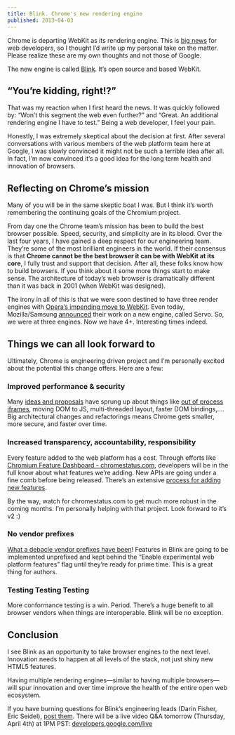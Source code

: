 ```yaml
---
title: Blink. Chrome's new rendering engine
published: 2013-04-03
---
```


<p>Chrome is departing WebKit as its rendering engine. This is <a href="http://blog.chromium.org/2013/04/blink-rendering-engine-for-chromium.html" target="_blank">big news</a> for web developers, so I thought I&rsquo;d write up my personal take on the matter. Please realize these are my own thoughts and not those of Google.</p>

<p>The new engine is called <a href="http://www.chromium.org/blink" target="_blank">Blink</a>. It&rsquo;s open source and based WebKit.</p>

<h2>&ldquo;You&rsquo;re kidding, right!?&rdquo;</h2>

<p>That was my reaction when I first heard the news. It was quickly followed by: &ldquo;Won&rsquo;t this segment the web even further?&rdquo; and &ldquo;Great. An additional rendering engine I have to test.&rdquo; Being a web developer, I feel your pain.</p>

<p>Honestly, I was extremely skeptical about the decision at first.  After several conversations with various members of the web platform team here at Google, I was slowly convinced it might not be such a terrible idea after all. In fact, I&rsquo;m now convinced it&rsquo;s a good idea for the long term health and innovation of browsers.</p>

<h2>Reflecting on Chrome&rsquo;s mission</h2>

<p>Many of you will be in the same skeptic boat I was. But I think it&rsquo;s worth remembering the continuing goals of the Chromium project.</p>

<p>From day one the Chrome team&rsquo;s mission has been to build the best browser possible. Speed, security, and simplicity are in its blood. Over the last four years, I have gained a deep respect for our engineering team. They&rsquo;re some of the most brilliant engineers in the world. If their consensus is that <strong>Chrome cannot be the best browser it can be with WebKit at its core</strong>, I fully trust and support that decision. After all, these folks know how to build browsers. If you think about it some more things start to make sense. The architecture of today&rsquo;s web browser is dramatically different than it was back in 2001 (when WebKit was designed).</p>

<p>The irony in all of this is that we were soon destined to have three render engines with <a href="http://my.opera.com/ODIN/blog/300-million-users-and-move-to-webkit" target="_blank">Opera&rsquo;s impending move to WebKit</a>. Even today, Mozilla/Samsung <a href="https://blog.mozilla.org/blog/2013/04/03/mozilla-and-samsung-collaborate-on-next-generation-web-browser-engine/" target="_blank">announced</a> their work on a new engine, called Servo. So, we were at three engines. Now we have 4+. Interesting times indeed.</p>

<h2>Things we can all look forward to</h2>

<p>Ultimately, Chrome is engineering driven project and I&rsquo;m personally excited about the potential this change offers. Here are a few:</p>

<h3>Improved performance &amp; security</h3>

<p>Many <a href="http://www.chromium.org/blink/developer-faq" target="_blank">ideas and proposals</a> have sprung up about things like  <a href="http://www.chromium.org/developers/design-documents/oop-iframes" target="_blank">out of process iframes</a>, moving DOM to JS, multi-threaded layout, faster DOM bindings,&hellip;. Big architectural changes and refactorings means Chrome gets smaller, more secure, and faster over time.</p>

<h3>Increased transparency, accountability, responsibility</h3>

<p>Every feature added to the web platform has a cost. Through efforts like <a href="http://chromestatus.com" target="_blank">Chromium Feature Dashboard - chromestatus.com</a>, developers will be in the full know about what features we&rsquo;re adding. New APIs are going under a fine comb before being released. There&rsquo;s an extensive <a href="http://www.chromium.org/blink#new-features" target="_blank">process for adding new features</a>.</p>

<p>By the way, watch for chromestatus.com to get much more robust in the coming months. I&rsquo;m personally helping with that project. Look forward to it&rsquo;s v2 :)</p>

<h3>No vendor prefixes</h3>

<p><a href="http://paulirish.com/2012/vendor-prefixes-are-not-developer-friendly/" target="_blank">What a debacle vendor prefixes have been</a>! Features in Blink are going to be implemented unprefixed and kept behind the &ldquo;Enable experimental web platform features&rdquo; flag until they&rsquo;re ready for prime time. This is a great thing for authors.</p>

<h3>Testing Testing Testing</h3>

<p>More conformance testing is a win. Period. There&rsquo;s a huge benefit to all browser vendors when things are interoperable. Blink will be no exception.</p>

<h2>Conclusion</h2>

<p>I see Blink as an opportunity to take browser engines to the next level. Innovation needs to happen at all levels of the stack, not just shiny new HTML5 features.</p>

<p>Having multiple rendering engines—similar to having multiple browsers—will spur innovation and over time improve the health of the entire open web ecosystem.</p>

<p>If you have burning questions for Blink&rsquo;s engineering leads (Darin Fisher, Eric Seidel), <a href="http://www.google.com/moderator/#15/e=20ac1d&amp;t=20ac1d.40&amp;v=5" target="_blank">post them</a>. There will be a live video Q&amp;A tomorrow (Thursday, April 4th) at 1PM PST: <a href="http://developers.google.com/live" target="_blank">developers.google.com/live</a></p>
